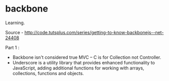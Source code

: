 # backbone
Learning.

Source - http://code.tutsplus.com/series/getting-to-know-backbonejs--net-24408

Part 1 :
- Backbone isn't considered true MVC – C is for Collection not Controller.
- Underscore is a utility library that provides enhanced functionality to JavaScript, adding additional functions for working with arrays, collections, functions and objects.
